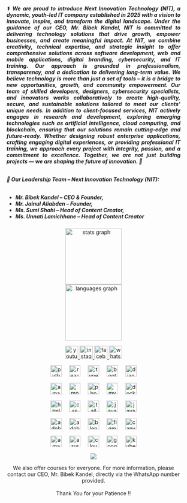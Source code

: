 <div style="margin-left: 20px; margin-right: 20px;">
  
<h5 align="justify"> ⚕️ We are proud to introduce <strong>Next Innovation Technology (NIT)</strong>, a dynamic, youth-led IT company established in 2025 with a vision to innovate, inspire, and transform the digital landscape. Under the guidance of our CEO, <strong>Mr. Bibek Kandel</strong>, NIT is committed to delivering technology solutions that drive growth, empower businesses, and create meaningful impact. At NIT, we combine creativity, technical expertise, and strategic insight to offer comprehensive solutions across software development, web and mobile applications, digital branding, cybersecurity, and IT training. Our approach is grounded in professionalism, transparency, and a dedication to delivering long-term value. We believe technology is more than just a set of tools – it is a bridge to new opportunities, growth, and community empowerment. Our team of skilled developers, designers, cybersecurity specialists, and innovators works collaboratively to create high-quality, secure, and sustainable solutions tailored to meet our clients’ unique needs. In addition to client-focused services, NIT actively engages in research and development, exploring emerging technologies such as artificial intelligence, cloud computing, and blockchain, ensuring that our solutions remain cutting-edge and future-ready. Whether designing robust enterprise applications, crafting engaging digital experiences, or providing professional IT training, we approach every project with integrity, passion, and a commitment to excellence. Together, we are not just building projects — we are shaping the future of innovation. 🚀 <br><br>
  
  👥 <strong>Our Leadership Team – Next Innovation Technology (NIT):</strong><br><br> 
  - <strong>Mr. Bibek Kandel</strong> – CEO & Founder,<br>
  - <strong>Mr. Jainul Aliabden</strong> – Founder,<br>
  - <strong>Ms. Sumi Shahi</strong> – Head of Content Creator,<br>
  - <strong>Ms. Unnati Lamichhane</strong> – Head of Content Creator<br>

  
</h5> 
  
  
  <p> </p> 
  
<div align="center">
  <img src="https://github-readme-stats.vercel.app/api?username=nextintechhub&hide_title=false&hide_rank=false&show_icons=true&include_all_commits=true&count_private=true&disable_animations=false&theme=dracula&locale=en&hide_border=false" height="150" alt="stats graph" /> <br>
  <img src="https://github-readme-stats.vercel.app/api/top-langs?username=nextintechhub&locale=en&hide_title=false&layout=compact&card_width=320&langs_count=5&theme=dracula&hide_border=false" height="150" alt="languages graph"  />
</div>

<p>   </p>

<div align="center">
  <a href="https://www.youtube.com/@nextinverse" target="_blank">
    <img src="https://img.shields.io/static/v1?message=Youtube&logo=youtube&label=&color=FF0000&logoColor=white&labelColor=&style=for-the-badge" height="35" alt="youtube logo"  />
  </a>
  <a href="https://www.instagram.com/nextinnovationtech_" target="_blank">
    <img src="https://img.shields.io/static/v1?message=Instagram&logo=instagram&label=&color=E4405F&logoColor=white&labelColor=&style=for-the-badge" height="35" alt="instagram logo"  />
  </a>
  <a href="https://www.facebook.com/nextinnovationtechh" target="_blank">
    <img src="https://img.shields.io/static/v1?message=Facebook&logo=facebook&label=&color=1877F2&logoColor=white&labelColor=&style=for-the-badge" height="35" alt="facebook logo"  />
  </a>
  <a href="https://wa.me/9779769255781" target="_blank">
    <img src="https://img.shields.io/static/v1?message=Whatsapp&logo=whatsapp&label=&color=25D366&logoColor=white&labelColor=&style=for-the-badge" height="35" alt="whatsapp logo"  />
  </a>
</div>

<p>   </p>

<div align="center">
  <img src="https://skillicons.dev/icons?i=py" height="30" alt="python logo"  />
  <img width="12" />
  <img src="https://skillicons.dev/icons?i=react" height="30" alt="react logo"  />
  <img width="12" />
  <img src="https://skillicons.dev/icons?i=ts" height="30" alt="typescript logo"  />
  <img width="12" />
  <img src="https://skillicons.dev/icons?i=bootstrap" height="30" alt="bootstrap logo"  />
  <img width="12" />
  <img src="https://skillicons.dev/icons?i=django" height="30" alt="django logo"  />
</div>

<p>   </p>

<div align="center">
  <img src="https://skillicons.dev/icons?i=dynamodb" height="30" alt="amazondynamodb logo"  />
  <img width="12" />
  <img src="https://skillicons.dev/icons?i=mongodb" height="30" alt="mongodb logo"  />
  <img width="12" />
  <img src="https://skillicons.dev/icons?i=php" height="30" alt="php logo"  />
  <img width="12" />
  <img src="https://skillicons.dev/icons?i=mysql" height="30" alt="mysql logo"  />
  <img width="12" />
  <img src="https://skillicons.dev/icons?i=docker" height="30" alt="docker logo"  />
</div>

<p>   </p>

<div align="center">
  <img src="https://skillicons.dev/icons?i=html" height="30" alt="html5 logo"  />
  <img width="12" />
  <img src="https://skillicons.dev/icons?i=css" height="30" alt="css logo"  />
  <img width="12" />
  <img src="https://skillicons.dev/icons?i=tailwind" height="30" alt="tailwindcss logo"  />
  <img width="12" />
  <img src="https://skillicons.dev/icons?i=js" height="30" alt="javascript logo"  />
  <img width="12" />
  <img src="https://skillicons.dev/icons?i=java" height="30" alt="java logo"  />
</div>

<p>   </p>

<div align="center">
  <img src="https://skillicons.dev/icons?i=ps" height="30" alt="adobephotoshop logo"  />
  <img width="12" />
  <img src="https://skillicons.dev/icons?i=pr" height="30" alt="adobepremierepro logo"  />
  <img width="12" />
  <img src="https://skillicons.dev/icons?i=blender" height="30" alt="blender logo"  />
  <img width="12" />
  <img src="https://skillicons.dev/icons?i=figma" height="30" alt="figma logo"  />
  <img width="12" />
  <img src="https://cdn.simpleicons.org/canva/00C4CC" height="30" alt="canva logo"  />
</div>

<p>   </p>

<div align="center">
  <img src="https://skillicons.dev/icons?i=aws" height="30" alt="amazonwebservices logo"  />
  <img width="12" />
  <img src="https://skillicons.dev/icons?i=azure" height="30" alt="azure logo"  />
  <img width="12" />
  <img src="https://skillicons.dev/icons?i=cloudflare" height="30" alt="cloudflare logo"  />
  <img width="12" />
  <img src="https://skillicons.dev/icons?i=gcp" height="30" alt="googlecloud logo"  />
  <img width="12" />
  <img src="https://skillicons.dev/icons?i=kubernetes" height="30" alt="kubernetes logo"  />
</div>

<p>   </p>

<div align="center">
  <img src="https://visitor-badge.laobi.icu/badge?page_id=nextintechhub.nextintechhub&"  />
</div>

<p>   </p>

<p align="center">We also offer courses for everyone. For more information, please contact our CEO, Mr. Bibek Kandel, directly via the WhatsApp number provided.<br><br>Thank You for your Patience !!</p>

</div>
